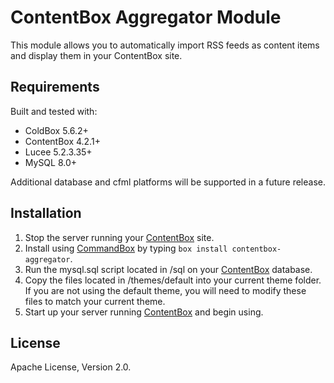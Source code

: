 # ContentBox Aggregator Module

This module allows you to automatically import RSS feeds as content items and display them in your ContentBox site.

## Requirements

Built and tested with:

- ColdBox 5.6.2+
- ContentBox 4.2.1+
- Lucee 5.2.3.35+
- MySQL 8.0+

Additional database and cfml platforms will be supported in a future release.

## Installation

1. Stop the server running your [ContentBox](https://www.ortussolutions.com/products/contentbox) site.
2. Install using [CommandBox](https://www.ortussolutions.com/products/commandbox) by typing `box install contentbox-aggregator`.
3. Run the mysql.sql script located in /sql on your [ContentBox](https://www.ortussolutions.com/products/contentbox) database.
4. Copy the files located in /themes/default into your current theme folder.  If you are not using the default theme, you will need to modify these files to match your current theme.
5. Start up your server running [ContentBox](https://www.ortussolutions.com/products/contentbox) and begin using.

## License

Apache License, Version 2.0.
